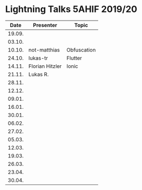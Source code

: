 # Lightning Talks 5AHIF 2019/20

|  Date  |    Presenter    |    Topic    |
| ------ | --------------- | ----------- |
| 19.09. |                 |             |
| 03.10. |                 |             |
| 10.10. | not-matthias    | Obfuscation |
| 24.10. | lukas-tr        | Flutter     |
| 14.11. | Florian Hitzler | Ionic       |
| 21.11. | Lukas R.        |             |
| 28.11. |                 |             |
| 12.12. |                 |             |
| 09.01. |                 |             |
| 16.01. |                 |             |
| 30.01. |                 |             |
| 06.02. |                 |             |
| 27.02. |                 |             |
| 05.03. |                 |             |
| 12.03. |                 |             |
| 19.03. |                 |             |
| 26.03. |                 |             |
| 23.04. |                 |             |
| 30.04. |                 |             |
